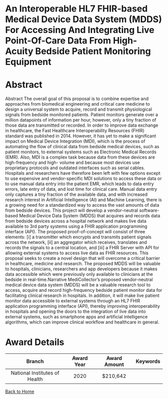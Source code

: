 
An Interoperable HL7 FHIR-based Medical Device Data System (MDDS) For Accessing And Integrating Live Point-Of-Care Data From High-Acuity Bedside Patient Monitoring Equipment
=============================================================================================================================================================================

# Abstract


Abstract
The overall goal of this proposal is to combine expertise and approaches from biomedical engineering and critical
care medicine to design a universal system to acquire, record and transmit physiological signals from bedside
monitored patients. Patient monitors generate over a million datapoints of information per hour, however, only a
tiny fraction of those data are transmitted or recorded. In order to improve data exchange in healthcare, the Fast
Healthcare Interoperability Resources (FHIR) standard was published in 2014. However, it has yet to make a
significant impact on Medical Device Integration (MDI), which is the process of automating the flow of clinical
data from bedside medical devices, such as patient monitors, to external systems such as Electronic Medical
Records (EMR). Also, MDI is a complex task because data from these devices are high-frequency and high-
volume and because most devices use proprietary protocols and outdated interfaces such as serial cables.
Hospitals and researchers have therefore been left with few options except to use expensive and vendor-specific
MDI solutions to access these data or to use manual data entry into the patient EMR, which leads to data entry
errors, late entry of data, and lost time for clinical care. Manual data entry only captures a tiny fraction of the
available data, and with increased research interest in Artificial Intelligence (AI) and Machine Learning, there is
a growing need for a standardized way to access the vast amounts of data from bedside devices. This project
will develop a vendor-neutral software-based Medical Device Data System (MDDS) that acquires and records
data from bedside devices across a hospital network and makes live data available to 3rd party systems using
a FHIR application programming interface (API). The proposed proof-of-concept will consist of three elements:
[i] a transmitter which encrypts and transmits patient signals across the network, [ii] an aggregator which
receives, translates and records the signals to a central location, and [iii] a FHIR Server with API for allowing
external systems to access live data as FHIR resources. This proposal seeks to create a novel design that will
overcome a critical barrier in healthcare, medicine and research. The proposed MDDS will be valuable to
hospitals, clinicians, researchers and app developers because it makes data accessible which were previously
only available to clinicians at the bedside in real-time.Narrative
MediCollector’s proposed vendor-neutral medical device data system (MDDS) will be a valuable research tool
to access, acquire and record high-frequency bedside patient monitor data for facilitating clinical research in
hospitals. In addition, it will make live patient monitor data accessible to external systems through an HL7 FHIR
application programming interface (API), thereby improving interoperability in hospitals and opening the doors
to the integration of live data into external systems, such as smartphone apps and artificial intelligence
algorithms, which can improve clinical workflow and healthcare in general.  

# Award Details

|Branch|Award Year|Award Amount|Keywords|
| :---: | :---: | :---: | :---: |
|National Institutes of Health|2020|$210,642||
  
  


[Back to Home](https://github.com/chrischow/dod_sbir_awards/Reports/JH/#2428)